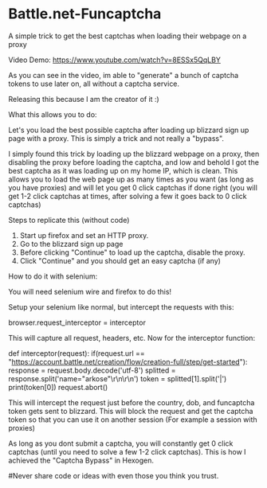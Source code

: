 # Battle.net-Funcaptcha
A simple trick to get the best captchas when loading their webpage on a proxy

Video Demo: https://www.youtube.com/watch?v=8ESSx5QqLBY

As you can see in the video, im able to "generate" a bunch of captcha tokens to use later on, all without a captcha service.

Releasing this because I am the creator of it :)

What this allows you to do:
  
   Let's you load the best possible captcha after loading up blizzard sign up page with a proxy.
   This is simply a trick and not really a "bypass".
   
I simply found this trick by loading up the blizzard webpage on a proxy, then disabling the proxy before loading the captcha, and low and behold I got the best captcha as it was loading up on my home IP, which is clean. This allows you to load the web page up as many times as you want (as long as you have proxies) and will let you get 0 click captchas if done right (you will get 1-2 click captchas at times, after solving a few it goes back to 0 click captchas)

Steps to replicate this (without code)

1. Start up firefox and set an HTTP proxy.
2. Go to the blizzard sign up page
3. Before clicking "Continue" to load up the captcha, disable the proxy.
4. Click "Continue" and you should get an easy captcha (if any)

How to do it with selenium:

You will need selenium wire and firefox to do this!

Setup your selenium like normal, but intercept the requests with this:

browser.request_interceptor = interceptor

This will capture all request, headers, etc. Now for the interceptor function:

def interceptor(request):
    if(request.url == "https://account.battle.net/creation/flow/creation-full/step/get-started"):
        response = request.body.decode('utf-8')
        splitted = response.split('name="arkose"\r\n\r\n')
        token = splitted[1].split('|')
        print(token[0])
        request.abort()
        
This will intercept the request just before the country, dob, and funcaptcha token gets sent to blizzard. This will block the request and get the captcha token so that you can use it on another session (For example a session with proxies)

As long as you dont submit a captcha, you will constantly get 0 click captchas (until you need to solve a few 1-2 click captchas). This is how I achieved the "Captcha Bypass" in Hexogen.

#Never share code or ideas with even those you think you trust.









  
 
